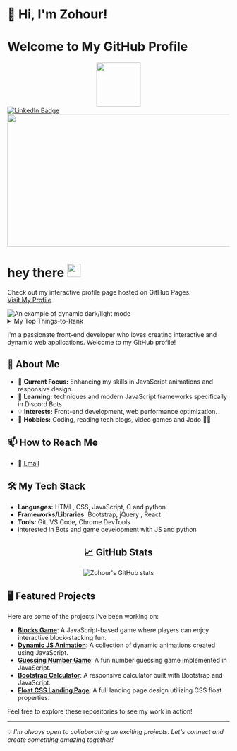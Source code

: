 # 👋 Hi, I'm Zohour!
# Welcome to My GitHub Profile



<div id="header" align="center">
  <img src="[https://media.giphy.com/media/M9gbBd9nbDrOTu1Mqx/giphy.gif](https://media1.giphy.com/media/v1.Y2lkPTc5MGI3NjExMTJ2cDlsbnVqcWtsN2Fmcms3aGdldHJvemlxNWYyOWdiNzY5Y3lvMiZlcD12MV9pbnRlcm5hbF9naWZfYnlfaWQmY3Q9Zw/0irIDXCtXpsHlgGq2p/giphy.gif)" width="100"/>
</div>

<div id="badges">
  <a href="https://www.linkedin.com/in/zohour-e-08572a279/">
    <img src="https://img.shields.io/badge/LinkedIn-blue?style=for-the-badge&logo=linkedin&logoColor=white" alt="LinkedIn Badge"/>
  </a>
</div>
<img src="https://komarev.com/ghpvc/?username=Zu34&style=flat-square&color=blue" alt=""/>
<div align="center">
  <img src="https://media.giphy.com/media/dWesBcTLavkZuG35MI/giphy.gif" width="600" height="300"/>
</div>
<h1>
  hey there
  <img src="https://media.giphy.com/media/hvRJCLFzcasrR4ia7z/giphy.gif" width="30px"/>
</h1>

Check out my interactive profile page hosted on GitHub Pages:  
[Visit My Profile](https://zu34.github.io/Profile-md/)

<picture>
  <source media="(prefers-color-scheme: dark)" srcset="https://via.placeholder.com/600x200/333333/FFFFFF?text=Dark+Mode+Image">
  <source media="(prefers-color-scheme: light)" srcset="https://via.placeholder.com/600x200/FFFFFF/000000?text=Light+Mode+Image">
  <img alt="An example of dynamic dark/light mode" src="https://via.placeholder.com/600x200/CCCCCC/333333?text=Default+Image">
</picture>


<details>
<summary>My Top Things-to-Rank</summary>

| Rank | Languages  |
|-----:|----------- |
|     1| JavaScript |
|     2| Python     |
|     3| SQL        |

</details>


I'm a passionate front-end developer who loves creating interactive and dynamic web applications. Welcome to my GitHub profile!

## 🚀 About Me
- 🔭 **Current Focus:** Enhancing my skills in JavaScript animations and responsive design.
- 🌱 **Learning:** techniques and modern JavaScript frameworks specifically in Discord Bots
- 💡 **Interests:** Front-end development, web performance optimization.
- 🎨 **Hobbies:** Coding, reading tech blogs, video games  and Jodo 🤸‍♀️

## 📫 How to Reach Me
- 📧 [Email](mailto:zohoureid44@gmail.com)



## 🛠️ My Tech Stack
- **Languages:** HTML, CSS, JavaScript, C and python 
- **Frameworks/Libraries:** Bootstrap, jQuery , React 
- **Tools:** Git, VS Code, Chrome DevTools
- interested in Bots and game development with JS and python 
<div align="center">

## 📈 GitHub Stats

![Zohour's GitHub stats](https://github-readme-stats.vercel.app/api?username=Zu34&show_icons=true&theme=radical)

</div>

## 🖥️ Featured Projects
Here are some of the projects I've been working on:

- [**Blocks Game**](https://github.com/Zu34/Blocks-game-JS-): A JavaScript-based game where players can enjoy interactive block-stacking fun.
- [**Dynamic JS Animation**](https://github.com/Zu34/dynamic-js-animation-): A collection of dynamic animations created using JavaScript.
- [**Guessing Number Game**](https://github.com/Zu34/GussingNumber-js): A fun number guessing game implemented in JavaScript.
- [**Bootstrap Calculator**](https://github.com/Zu34/cal-bootstrap-js): A responsive calculator built with Bootstrap and JavaScript.
- [**Float CSS Landing Page**](https://github.com/Zu34/FLoat-css-full-Landing-page): A full landing page design utilizing CSS float properties.

Feel free to explore these repositories to see my work in action!

---

💡 _I'm always open to collaborating on exciting projects. Let's connect and create something amazing together!_
